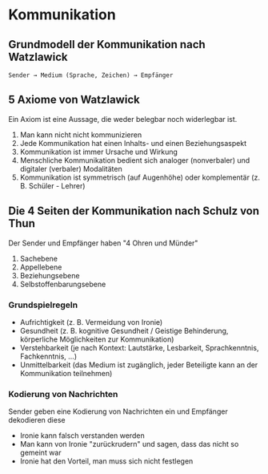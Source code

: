 # Kommunikation

## Grundmodell der Kommunikation nach Watzlawick

```plaintext
Sender → Medium (Sprache, Zeichen) → Empfänger
```

## 5 Axiome von Watzlawick

Ein Axiom ist eine Aussage, die weder belegbar noch widerlegbar ist.

1. Man kann nicht nicht kommunizieren
2. Jede Kommunikation hat einen Inhalts- und einen Beziehungsaspekt
3. Kommunikation ist immer Ursache und Wirkung
4. Menschliche Kommunikation bedient sich analoger (nonverbaler) und digitaler (verbaler) Modalitäten
5. Kommunikation ist symmetrisch (auf Augenhöhe) oder komplementär (z. B. Schüler - Lehrer)

## Die 4 Seiten der Kommunikation nach Schulz von Thun

Der Sender und Empfänger haben "4 Ohren und Münder"

1. Sachebene
2. Appellebene
3. Beziehungsebene
4. Selbstoffenbarungsebene

### Grundspielregeln

- Aufrichtigkeit (z. B. Vermeidung von Ironie)
- Gesundheit (z. B. kognitive Gesundheit / Geistige Behinderung, körperliche Möglichkeiten zur Kommunikation)
- Verstehbarkeit (je nach Kontext: Lautstärke, Lesbarkeit, Sprachkenntnis, Fachkenntnis, ...)
- Unmittelbarkeit (das Medium ist zugänglich, jeder Beteiligte kann an der Kommunikation teilnehmen)

### Kodierung von Nachrichten

Sender geben eine Kodierung von Nachrichten ein und Empfänger dekodieren diese

- Ironie kann falsch verstanden werden
- Man kann von Ironie "zurückrudern" und sagen, dass das nicht so gemeint war
- Ironie hat den Vorteil, man muss sich nicht festlegen
